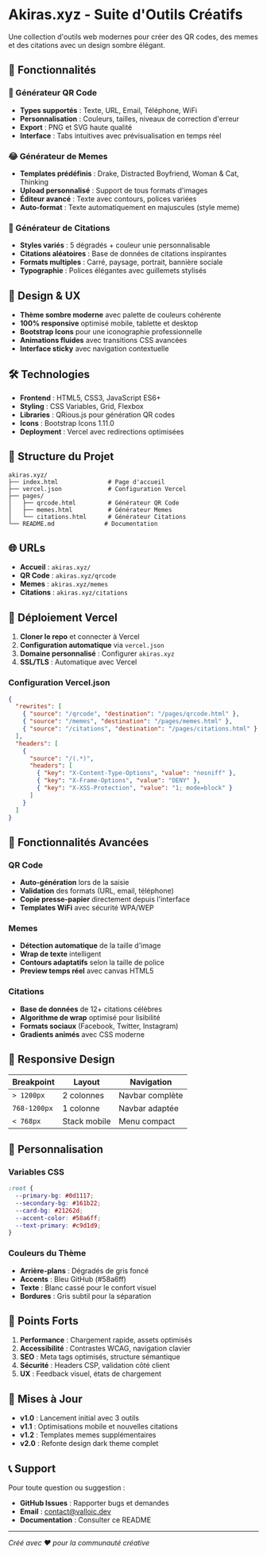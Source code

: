 # Akiras.xyz - Suite d'Outils Créatifs

Une collection d'outils web modernes pour créer des QR codes, des memes et des citations avec un design sombre élégant.

## 🚀 Fonctionnalités

### 📱 Générateur QR Code
- **Types supportés** : Texte, URL, Email, Téléphone, WiFi
- **Personnalisation** : Couleurs, tailles, niveaux de correction d'erreur
- **Export** : PNG et SVG haute qualité
- **Interface** : Tabs intuitives avec prévisualisation en temps réel

### 😂 Générateur de Memes
- **Templates prédéfinis** : Drake, Distracted Boyfriend, Woman & Cat, Thinking
- **Upload personnalisé** : Support de tous formats d'images
- **Éditeur avancé** : Texte avec contours, polices variées
- **Auto-format** : Texte automatiquement en majuscules (style meme)

### 💭 Générateur de Citations
- **Styles variés** : 5 dégradés + couleur unie personnalisable
- **Citations aléatoires** : Base de données de citations inspirantes
- **Formats multiples** : Carré, paysage, portrait, bannière sociale
- **Typographie** : Polices élégantes avec guillemets stylisés

## 🎨 Design & UX

- **Thème sombre moderne** avec palette de couleurs cohérente
- **100% responsive** optimisé mobile, tablette et desktop
- **Bootstrap Icons** pour une iconographie professionnelle
- **Animations fluides** avec transitions CSS avancées
- **Interface sticky** avec navigation contextuelle

## 🛠️ Technologies

- **Frontend** : HTML5, CSS3, JavaScript ES6+
- **Styling** : CSS Variables, Grid, Flexbox
- **Libraries** : QRious.js pour génération QR codes
- **Icons** : Bootstrap Icons 1.11.0
- **Deployment** : Vercel avec redirections optimisées

## 📁 Structure du Projet

```
akiras.xyz/
├── index.html              # Page d'accueil
├── vercel.json             # Configuration Vercel
├── pages/
│   ├── qrcode.html         # Générateur QR Code
│   ├── memes.html          # Générateur Memes
│   └── citations.html      # Générateur Citations
└── README.md              # Documentation
```

## 🌐 URLs

- **Accueil** : `akiras.xyz/`
- **QR Code** : `akiras.xyz/qrcode`
- **Memes** : `akiras.xyz/memes`
- **Citations** : `akiras.xyz/citations`

## 🚀 Déploiement Vercel

1. **Cloner le repo** et connecter à Vercel
2. **Configuration automatique** via `vercel.json`
3. **Domaine personnalisé** : Configurer `akiras.xyz`
4. **SSL/TLS** : Automatique avec Vercel

### Configuration Vercel.json

```json
{
  "rewrites": [
    { "source": "/qrcode", "destination": "/pages/qrcode.html" },
    { "source": "/memes", "destination": "/pages/memes.html" },
    { "source": "/citations", "destination": "/pages/citations.html" }
  ],
  "headers": [
    {
      "source": "/(.*)",
      "headers": [
        { "key": "X-Content-Type-Options", "value": "nosniff" },
        { "key": "X-Frame-Options", "value": "DENY" },
        { "key": "X-XSS-Protection", "value": "1; mode=block" }
      ]
    }
  ]
}
```

## 🎯 Fonctionnalités Avancées

### QR Code
- **Auto-génération** lors de la saisie
- **Validation** des formats (URL, email, téléphone)
- **Copie presse-papier** directement depuis l'interface
- **Templates WiFi** avec sécurité WPA/WEP

### Memes
- **Détection automatique** de la taille d'image
- **Wrap de texte** intelligent
- **Contours adaptatifs** selon la taille de police
- **Preview temps réel** avec canvas HTML5

### Citations
- **Base de données** de 12+ citations célèbres
- **Algorithme de wrap** optimisé pour lisibilité
- **Formats sociaux** (Facebook, Twitter, Instagram)
- **Gradients animés** avec CSS moderne

## 📱 Responsive Design

| Breakpoint | Layout | Navigation |
|------------|--------|------------|
| `> 1200px` | 2 colonnes | Navbar complète |
| `768-1200px` | 1 colonne | Navbar adaptée |
| `< 768px` | Stack mobile | Menu compact |

## 🔧 Personnalisation

### Variables CSS
```css
:root {
  --primary-bg: #0d1117;
  --secondary-bg: #161b22;
  --card-bg: #21262d;
  --accent-color: #58a6ff;
  --text-primary: #c9d1d9;
}
```

### Couleurs du Thème
- **Arrière-plans** : Dégradés de gris foncé
- **Accents** : Bleu GitHub (#58a6ff)
- **Texte** : Blanc cassé pour le confort visuel
- **Bordures** : Gris subtil pour la séparation

## 🌟 Points Forts

1. **Performance** : Chargement rapide, assets optimisés
2. **Accessibilité** : Contrastes WCAG, navigation clavier
3. **SEO** : Meta tags optimisés, structure sémantique
4. **Sécurité** : Headers CSP, validation côté client
5. **UX** : Feedback visuel, états de chargement

## 🔄 Mises à Jour

- **v1.0** : Lancement initial avec 3 outils
- **v1.1** : Optimisations mobile et nouvelles citations
- **v1.2** : Templates memes supplémentaires
- **v2.0** : Refonte design dark theme complet

## 📞 Support

Pour toute question ou suggestion :
- **GitHub Issues** : Rapporter bugs et demandes
- **Email** : contact@valloic.dev
- **Documentation** : Consulter ce README

---

*Créé avec ❤️ pour la communauté créative*
